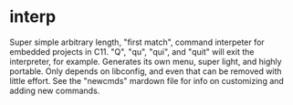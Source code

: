 # interp
Super simple arbitrary length, "first match", command interpeter for embedded projects in C11. "Q", "qu", "qui", and "quit" will exit the interpreter, for example. Generates its own menu, super light, and highly portable. Only depends on libconfig, and even that can be removed with little effort. See the "newcmds" mardown file for info on customizing and adding new commands.

